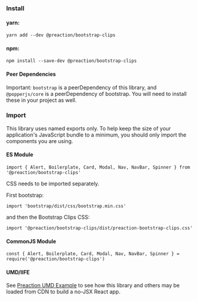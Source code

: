 ### Install

#### yarn:

`yarn add --dev @preaction/bootstrap-clips`

#### npm:

`npm install --save-dev @preaction/bootstrap-clips`

#### Peer Dependencies

Important: `bootstrap` is a peerDependency of this library, and `@popperjs/core` is a peerDependency of bootstrap. You will need to install these in your project as well.

### Import

This library uses named exports only. To help keep the size of your application's JavaScript bundle to a minimum, you should only import the components you are using.

#### ES Module

`import { Alert, Boilerplate, Card, Modal, Nav, NavBar, Spinner } from '@preaction/bootstrap-clips'`

CSS needs to be imported separately.

First bootstrap:

`import 'bootstrap/dist/css/bootstrap.min.css'`

and then the Bootstrap Clips CSS:

`import '@preaction/bootstrap-clips/dist/preaction-bootstrap-clips.css'`

#### CommonJS Module

`const { Alert, Boilerplate, Card, Modal, Nav, NavBar, Spinner } = require('@preaction/bootstrap-clips')`

#### UMD/IIFE

See [Preaction UMD Example](https://duhdugg.github.io/preaction-umd-examples/) to see how this library and others may be loaded from CDN to build a no-JSX React app.
